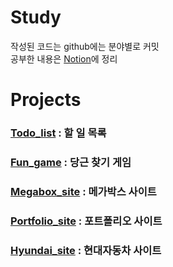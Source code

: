# Study
작성된 코드는 github에는 분야별로 커밋  
공부한 내용은 [Notion](https://flying-talos-c55.notion.site/Curriculum-7dc336f2fe2a41caaab31334f203a37d)에 정리

# Projects

### [Todo_list](https://wjdghks95.github.io/Study/Projects/Todo_list/index.html) : 할 일 목록

### [Fun_game](https://wjdghks95.github.io/Study/Projects/Fun%20game/index.html) : 당근 찾기 게임

### [Megabox_site](https://wjdghks95.github.io/Study/Projects/Megabox%20site/index.html) : 메가박스 사이트

### [Portfolio_site](https://wjdghks95.github.io/Study/Projects/Portfolio_site/index.html) : 포트폴리오 사이트

### [Hyundai_site](https://wjdghks95.github.io/Study/Projects/Hyundai_site/index.html) : 현대자동차 사이트
